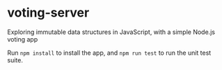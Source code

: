 # voting-server
Exploring immutable data structures in JavaScript, with a simple Node.js voting app

Run `npm install` to install the app, and `npm run test` to run the unit test suite.